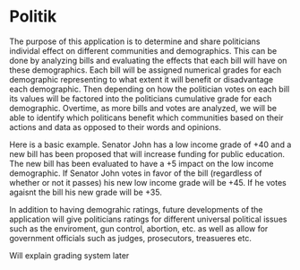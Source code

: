 # Politik
<!-- v1 -->

The purpose of  this application is to determine and share politicians individal effect on different communities and demographics. This can be done by analyzing bills and evaluating the effects that each bill will have on these demographics. Each bill will be assigned numerical grades for each demographic representing to what extent it will benefit or disadvantage each demographic. Then depending on how the politician votes on each bill its values will be factored into the politicians cumulative grade for each demographic. Overtime, as more bills and votes are analyzed, we will be able to identify which politicans benefit which communities based on their actions and data as opposed to their words and opinions.

Here is a basic example. Senator John has a low income grade of +40 and a new bill has been proposed that will increase funding for public education. The new bill has been evaluated to have a +5 impact on the low income demographic. If Senator John votes in favor of the bill (regardless of whether or not it passes) his new low income grade will be +45. If he votes agaisnt the bill his new grade will be +35. 

In addition to having demograhic ratings, future developments of the application will give politicians ratings for different universal political issues such as the enviroment, gun control, abortion, etc. as well as allow for government officials such as judges, prosecutors, treasueres etc. 

Will explain grading system later